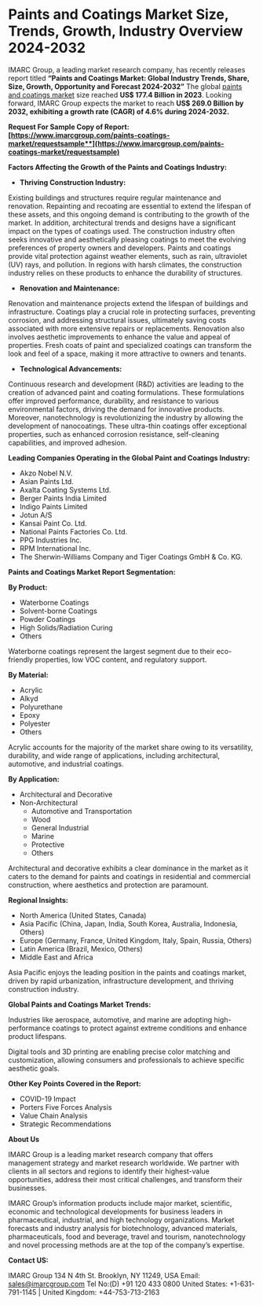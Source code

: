 ﻿# Paints and Coatings Market Size, Trends, Growth, Industry Overview 2024-2032
IMARC Group, a leading market research company, has recently releases report titled **“Paints and Coatings Market: Global Industry Trends, Share, Size, Growth, Opportunity and Forecast 2024-2032”** The global [paints and coatings market](https://www.imarcgroup.com/paints-coatings-market) size reached **US$ 177.4 Billion in 2023**. Looking forward, IMARC Group expects the market to reach **US$ 269.0 Billion by 2032, exhibiting a growth rate (CAGR) of 4.6% during 2024-2032.**

**Request For Sample Copy of Report: [https://www.imarcgroup.com/paints-coatings-market/requestsample**](https://www.imarcgroup.com/paints-coatings-market/requestsample)**

**Factors Affecting the Growth of the Paints and Coatings Industry:**

- **Thriving Construction Industry:**

Existing buildings and structures require regular maintenance and renovation. Repainting and recoating are essential to extend the lifespan of these assets, and this ongoing demand is contributing to the growth of the market. In addition, architectural trends and designs have a significant impact on the types of coatings used. The construction industry often seeks innovative and aesthetically pleasing coatings to meet the evolving preferences of property owners and developers. Paints and coatings provide vital protection against weather elements, such as rain, ultraviolet (UV) rays, and pollution. In regions with harsh climates, the construction industry relies on these products to enhance the durability of structures.

- **Renovation and Maintenance:**

Renovation and maintenance projects extend the lifespan of buildings and infrastructure. Coatings play a crucial role in protecting surfaces, preventing corrosion, and addressing structural issues, ultimately saving costs associated with more extensive repairs or replacements. Renovation also involves aesthetic improvements to enhance the value and appeal of properties. Fresh coats of paint and specialized coatings can transform the look and feel of a space, making it more attractive to owners and tenants.

- **Technological Advancements:**

Continuous research and development (R&D) activities are leading to the creation of advanced paint and coating formulations. These formulations offer improved performance, durability, and resistance to various environmental factors, driving the demand for innovative products. Moreover, nanotechnology is revolutionizing the industry by allowing the development of nanocoatings. These ultra-thin coatings offer exceptional properties, such as enhanced corrosion resistance, self-cleaning capabilities, and improved adhesion.

**Leading Companies Operating in the Global Paint and Coatings Industry:**

- Akzo Nobel N.V.
- Asian Paints Ltd.
- Axalta Coating Systems Ltd.
- Berger Paints India Limited
- Indigo Paints Limited
- Jotun A/S
- Kansai Paint Co. Ltd.
- National Paints Factories Co. Ltd.
- PPG Industries Inc.
- RPM International Inc.
- The Sherwin-Williams Company and Tiger Coatings GmbH & Co. KG.

**Paints and Coatings Market Report Segmentation:**

**By Product:**

- Waterborne Coatings
- Solvent-borne Coatings
- Powder Coatings
- High Solids/Radiation Curing
- Others

Waterborne coatings represent the largest segment due to their eco-friendly properties, low VOC content, and regulatory support.

**By Material:**

- Acrylic
- Alkyd
- Polyurethane
- Epoxy
- Polyester
- Others

Acrylic accounts for the majority of the market share owing to its versatility, durability, and wide range of applications, including architectural, automotive, and industrial coatings.

**By Application:**

- Architectural and Decorative
- Non-Architectural
  - Automotive and Transportation
  - Wood
  - General Industrial
  - Marine
  - Protective
  - Others

Architectural and decorative exhibits a clear dominance in the market as it caters to the demand for paints and coatings in residential and commercial construction, where aesthetics and protection are paramount.

**Regional Insights:**

- North America (United States, Canada)
- Asia Pacific (China, Japan, India, South Korea, Australia, Indonesia, Others)
- Europe (Germany, France, United Kingdom, Italy, Spain, Russia, Others)
- Latin America (Brazil, Mexico, Others)
- Middle East and Africa

Asia Pacific enjoys the leading position in the paints and coatings market, driven by rapid urbanization, infrastructure development, and thriving construction industry.

**Global Paints and Coatings Market Trends:**

Industries like aerospace, automotive, and marine are adopting high-performance coatings to protect against extreme conditions and enhance product lifespans.

Digital tools and 3D printing are enabling precise color matching and customization, allowing consumers and professionals to achieve specific aesthetic goals.

**Other Key Points Covered in the Report:**

- COVID-19 Impact
- Porters Five Forces Analysis
- Value Chain Analysis
- Strategic Recommendations

**About Us**

IMARC Group is a leading market research company that offers management strategy and market research worldwide. We partner with clients in all sectors and regions to identify their highest-value opportunities, address their most critical challenges, and transform their businesses.

IMARC Group’s information products include major market, scientific, economic and technological developments for business leaders in pharmaceutical, industrial, and high technology organizations. Market forecasts and industry analysis for biotechnology, advanced materials, pharmaceuticals, food and beverage, travel and tourism, nanotechnology and novel processing methods are at the top of the company’s expertise.

**Contact US:**

IMARC Group
134 N 4th St. Brooklyn, NY 11249, USA
Email: sales@imarcgroup.com
Tel No:(D) +91 120 433 0800
United States: +1-631-791-1145 | United Kingdom: +44-753-713-2163
